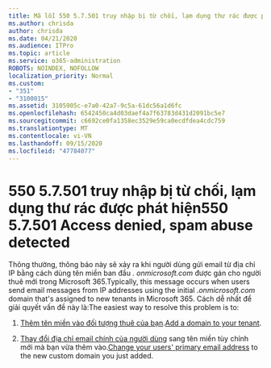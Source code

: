 ```yaml
---
title: Mã lỗi 550 5.7.501 truy nhập bị từ chối, lạm dụng thư rác được phát hiện
ms.author: chrisda
author: chrisda
ms.date: 04/21/2020
ms.audience: ITPro
ms.topic: article
ms.service: o365-administration
ROBOTS: NOINDEX, NOFOLLOW
localization_priority: Normal
ms.custom:
- "351"
- "3100015"
ms.assetid: 3105905c-e7a0-42a7-9c5a-61dc56a1d6fc
ms.openlocfilehash: 6542450ca4d03daef4a7f63783d431d2091bc5e7
ms.sourcegitcommit: c6692ce0fa1358ec3529e59ca0ecdfdea4cdc759
ms.translationtype: MT
ms.contentlocale: vi-VN
ms.lasthandoff: 09/15/2020
ms.locfileid: "47784077"
---
```

# <a name="550-57501-access-denied-spam-abuse-detected"></a><span data-ttu-id="12e28-102">550 5.7.501 truy nhập bị từ chối, lạm dụng thư rác được phát hiện</span><span class="sxs-lookup"><span data-stu-id="12e28-102">550 5.7.501 Access denied, spam abuse detected</span></span>

<span data-ttu-id="12e28-103">Thông thường, thông báo này sẽ xảy ra khi người dùng gửi email từ địa chỉ IP bằng cách dùng tên miền ban đầu *. onmicrosoft.com* được gán cho người thuê mới trong Microsoft 365.</span><span class="sxs-lookup"><span data-stu-id="12e28-103">Typically, this message occurs when users send email messages from IP addresses using the initial *.onmicrosoft.com* domain that's assigned to new tenants in Microsoft 365.</span></span> <span data-ttu-id="12e28-104">Cách dễ nhất để giải quyết vấn đề này là:</span><span class="sxs-lookup"><span data-stu-id="12e28-104">The easiest way to resolve this problem is to:</span></span>

1. <span data-ttu-id="12e28-105">[Thêm tên miền vào đối tượng thuê của bạn](https://docs.microsoft.com/microsoft-365/admin/setup/add-domain).</span><span class="sxs-lookup"><span data-stu-id="12e28-105">[Add a domain to your tenant](https://docs.microsoft.com/microsoft-365/admin/setup/add-domain).</span></span>

2. <span data-ttu-id="12e28-106">[Thay đổi địa chỉ email chính của người dùng](https://docs.microsoft.com/microsoft-365/admin/add-users/change-a-user-name-and-email-address) sang tên miền tùy chỉnh mới mà bạn vừa thêm vào.</span><span class="sxs-lookup"><span data-stu-id="12e28-106">[Change your users' primary email address](https://docs.microsoft.com/microsoft-365/admin/add-users/change-a-user-name-and-email-address) to the new custom domain you just added.</span></span>
